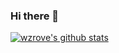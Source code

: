 ### Hi there 👋

<a href="https://github.com/anuraghazra/github-readme-stats"><img align="center" src="https://github-readme-stats.vercel.app/api?username=wzrove&show_icons=true&include_all_commits=true&theme=buefy&hide_border=true&count_private=true" alt="wzrove's github stats" /></a>



<!--
**wzrove/wzrove** is a ✨ _special_ ✨ repository because its `README.md` (this file) appears on your GitHub profile.

Here are some ideas to get you started:

- 🔭 I’m currently working on ...
- 🌱 I’m currently learning ...
- 👯 I’m looking to collaborate on ...
- 🤔 I’m looking for help with ...
- 💬 Ask me about ...
- 📫 How to reach me: ...
- 😄 Pronouns: ...
- ⚡ Fun fact: ...
-->

